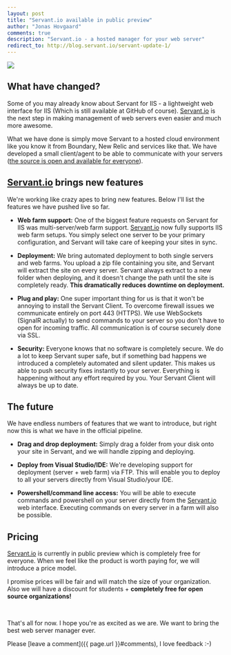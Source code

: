 ```yaml
---
layout: post
title: "Servant.io available in public preview"
author: "Jonas Hovgaard"
comments: true
description: "Servant.io - a hosted manager for your web server"
redirect_to: http://blog.servant.io/servant-update-1/
---
```


<a href="https://www.servant.io" target="_blank">
  <img src="https://www.servant.io/Content/images/screens.png" class="banner" />
</a>

## What have changed?

Some of you may already know about Servant for IIS - a lightweight web interface for IIS (Which is still available at GitHub of course). <a href="https://www.servant.io" target="_blank">Servant.io</a> is the next step in making management of web servers even easier and much more awesome.

What we have done is simply move Servant to a hosted cloud environment like you know it from Boundary, New Relic and services like that. We have developed a small client/agent to be able to communicate with your servers (<a href="https://github.com/jhovgaard/servant" target="_blank">the source is open and available for everyone</a>).

## <a href="https://www.servant.io" target="_blank">Servant.io</a> brings new features

We're working like crazy apes to bring new features. Below I'll list the features we have pushed live so far.


* **Web farm support:** One of the biggest feature requests on Servant for IIS was multi-server/web farm support. <a href="https://www.servant.io" target="_blank">Servant.io</a> now fully supports IIS web farm setups. You simply select one server to be your primary configuration, and Servant will take care of keeping your sites in sync.

* **Deployment:** We bring automated deployment to both single servers and web farms. You upload a zip file containing you site, and Servant will extract the site on every server. Servant always extract to a new folder when deploying, and it doesn't change the path until the site is completely ready. **This dramatically reduces downtime on deployment.**

* **Plug and play:** One super important thing for us is that it won't be annoying to install the Servant Client. To overcome firewall issues we communicate entirely on port 443 (HTTPS). We use WebSockets (SignalR actually) to send commands to your server so you don't have to open for incoming traffic. All communication is of course securely done via SSL.

* **Security:** Everyone knows that no software is completely secure. We do a lot to keep Servant super safe, but if something bad happens we introduced a completely automated and silent updater. This makes us able to push security fixes instantly to your server. Everything is happening without any effort required by you. Your Servant Client will always be up to date.


## The future

We have endless numbers of features that we want to introduce, but right now this is what we have in the official pipeline.

* **Drag and drop deployment:** Simply drag a folder from your disk onto your site in Servant, and we will handle zipping and deploying.

* **Deploy from Visual Studio/IDE:** We're developing support for deployment (server + web farm) via FTP. This will enable you to deploy to all your servers directly from Visual Studio/your IDE.

* **Powershell/command line access:** You will be able to execute commands and powershell on your server directly from the <a href="https://www.servant.io" target="_blank">Servant.io</a> web interface. Executing commands on every server in a farm will also be possible.

## Pricing

<a href="https://www.servant.io" target="_blank">Servant.io</a> is currently in public preview which is completely free for everyone. When we feel like the product is worth paying for, we will introduce a price model. 

I promise prices will be fair and will match the size of your organization. Also we will have a discount for students + **completely free for open source organizations!**


<br/>


That's all for now. I hope you're as excited as we are. We want to bring the best web server manager ever.


Please [leave a comment]({{ page.url }}#comments), I love feedback :-)
